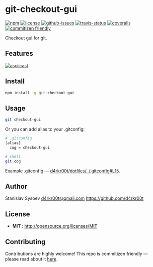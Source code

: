 # git-checkout-gui

[![npm](https://img.shields.io/npm/v/git-checkout-gui.svg)](https://www.npmjs.com/package/git-checkout-gui)
[![license](https://img.shields.io/npm/l/git-checkout-gui.svg)](http://opensource.org/licenses/MIT)
[![github-issues](https://img.shields.io/github/issues/d4rkr00t/git-checkout-gui.svg)](https://github.com/d4rkr00t/git-checkout-gui/issues)
[![travis-status](https://img.shields.io/travis/d4rkr00t/git-checkout-gui.svg)](https://travis-ci.org/d4rkr00t/git-checkout-gui)
[![coveralls](https://img.shields.io/coveralls/d4rkr00t/git-checkout-gui.svg)](https://coveralls.io/github/d4rkr00t/git-checkout-gui)
[![commitizen friendly](https://img.shields.io/badge/commitizen-friendly-brightgreen.svg)](http://commitizen.github.io/cz-cli/)

Checkout gui for git.


## Features
[![asciicast](https://asciinema.org/a/36378.png)](https://asciinema.org/a/36378)

## Install

```sh
npm install -g git-checkout-gui
```

## Usage

```sh
git checkout-gui
```

Or you can add alias to your .gitconfig:
```sh
# .gitconfig
[alias]
  cog = checkout-gui

# shell
git cog
```
Example .gitconfig — [d4rkr00t/dotfiles/../.gitconfig#L15](https://github.com/d4rkr00t/dotfiles/blob/master/link/.gitconfig#L15).

## Author

Stanislav Sysoev d4rkr00t@gmail.com https://github.com/d4rkr00t

## License

- **MIT** : http://opensource.org/licenses/MIT

## Contributing

Contributions are highly welcome! This repo is commitizen friendly — please read about it [here](http://commitizen.github.io/cz-cli/).
